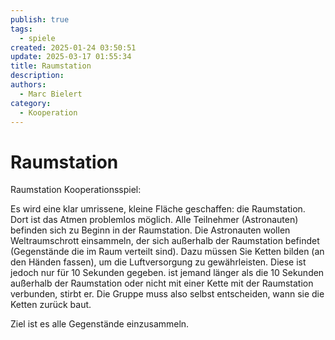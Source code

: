 ```yaml
---
publish: true
tags:
  - spiele
created: 2025-01-24 03:50:51
update: 2025-03-17 01:55:34
title: Raumstation
description: 
authors:
  - Marc Bielert
category:
  - Kooperation
---
```


# Raumstation

Raumstation
Kooperationsspiel:

Es wird eine klar umrissene, kleine Fläche geschaffen: die Raumstation.
Dort ist das Atmen problemlos möglich.
Alle Teilnehmer (Astronauten) befinden sich zu Beginn in der Raumstation.
Die Astronauten wollen Weltraumschrott einsammeln, der sich außerhalb der Raumstation befindet (Gegenstände die im Raum verteilt sind).
Dazu müssen Sie Ketten bilden (an den Händen fassen), um die Luftversorgung zu gewährleisten.
Diese ist jedoch nur für 10 Sekunden gegeben.
ist jemand länger als die 10 Sekunden außerhalb der Raumstation oder nicht mit einer Kette mit der Raumstation verbunden, stirbt er.
Die Gruppe muss also selbst entscheiden, wann sie die Ketten zurück baut.

Ziel ist es alle Gegenstände einzusammeln.

